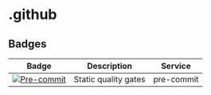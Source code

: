 # .github

## Badges

| Badge                    | Description          | Service      |
| ------------------------ | -------------------- | ------------ |
| [![Pre-commit][1]][2]    | Static quality gates | pre-commit   |

[1]: https://img.shields.io/badge/pre--commit-enabled-brightgreen?logo=pre-commit
[2]: https://pre-commit.com/